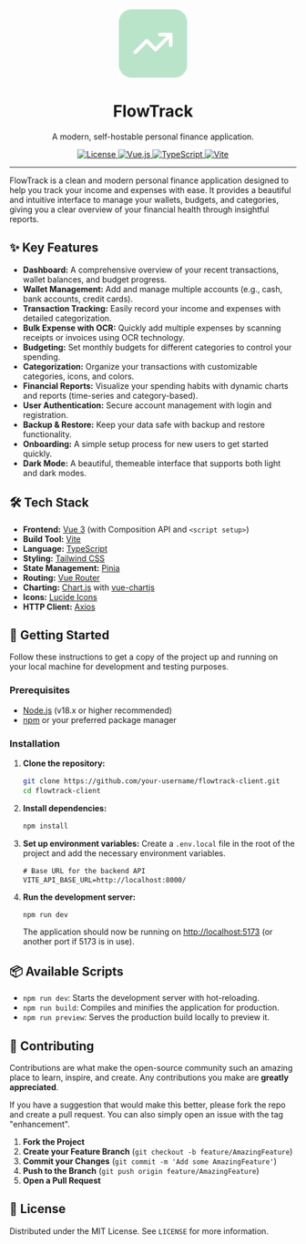 <div align="center">
  <img src="public/favicon.svg" alt="FlowTrack Logo" width="120" />
  <h1>FlowTrack</h1>
  <p>A modern, self-hostable personal finance application.</p>
  <p>
    <a href="#">
      <img alt="License" src="https://img.shields.io/badge/license-MIT-blue.svg"/>
    </a>
    <a href="#">
      <img alt="Vue.js" src="https://img.shields.io/badge/vue.js-3.x-brightgreen.svg"/>
    </a>
    <a href="#">
      <img alt="TypeScript" src="https://img.shields.io/badge/typescript-5.x-blue.svg"/>
    </a>
    <a href="#">
      <img alt="Vite" src="https://img.shields.io/badge/vite-5.x-purple.svg"/>
    </a>
  </p>
</div>

---

FlowTrack is a clean and modern personal finance application designed to help you track your income and expenses with ease. It provides a beautiful and intuitive interface to manage your wallets, budgets, and categories, giving you a clear overview of your financial health through insightful reports.

## ✨ Key Features

- **Dashboard:** A comprehensive overview of your recent transactions, wallet balances, and budget progress.
- **Wallet Management:** Add and manage multiple accounts (e.g., cash, bank accounts, credit cards).
- **Transaction Tracking:** Easily record your income and expenses with detailed categorization.
- **Bulk Expense with OCR:** Quickly add multiple expenses by scanning receipts or invoices using OCR technology.
- **Budgeting:** Set monthly budgets for different categories to control your spending.
- **Categorization:** Organize your transactions with customizable categories, icons, and colors.
- **Financial Reports:** Visualize your spending habits with dynamic charts and reports (time-series and category-based).
- **User Authentication:** Secure account management with login and registration.
- **Backup & Restore:** Keep your data safe with backup and restore functionality.
- **Onboarding:** A simple setup process for new users to get started quickly.
- **Dark Mode:** A beautiful, themeable interface that supports both light and dark modes.

## 🛠️ Tech Stack

- **Frontend:** [Vue 3](https://vuejs.org/) (with Composition API and `<script setup>`)
- **Build Tool:** [Vite](https://vitejs.dev/)
- **Language:** [TypeScript](https://www.typescriptlang.org/)
- **Styling:** [Tailwind CSS](https://tailwindcss.com/)
- **State Management:** [Pinia](https://pinia.vuejs.org/)
- **Routing:** [Vue Router](https://router.vuejs.org/)
- **Charting:** [Chart.js](https://www.chartjs.org/) with [vue-chartjs](https://vue-chartjs.org/)
- **Icons:** [Lucide Icons](https://lucide.dev/)
- **HTTP Client:** [Axios](https://axios-http.com/)

## 🚀 Getting Started

Follow these instructions to get a copy of the project up and running on your local machine for development and testing purposes.

### Prerequisites

- [Node.js](https://nodejs.org/) (v18.x or higher recommended)
- [npm](https://www.npmjs.com/) or your preferred package manager

### Installation

1.  **Clone the repository:**
    ```bash
    git clone https://github.com/your-username/flowtrack-client.git
    cd flowtrack-client
    ```

2.  **Install dependencies:**
    ```bash
    npm install
    ```

3.  **Set up environment variables:**
    Create a `.env.local` file in the root of the project and add the necessary environment variables.
    ```env
    # Base URL for the backend API
    VITE_API_BASE_URL=http://localhost:8000/
    ```

4.  **Run the development server:**
    ```bash
    npm run dev
    ```
    The application should now be running on [http://localhost:5173](http://localhost:5173) (or another port if 5173 is in use).

## 📦 Available Scripts

- `npm run dev`: Starts the development server with hot-reloading.
- `npm run build`: Compiles and minifies the application for production.
- `npm run preview`: Serves the production build locally to preview it.

## 🤝 Contributing

Contributions are what make the open-source community such an amazing place to learn, inspire, and create. Any contributions you make are **greatly appreciated**.

If you have a suggestion that would make this better, please fork the repo and create a pull request. You can also simply open an issue with the tag "enhancement".

1.  **Fork the Project**
2.  **Create your Feature Branch** (`git checkout -b feature/AmazingFeature`)
3.  **Commit your Changes** (`git commit -m 'Add some AmazingFeature'`)
4.  **Push to the Branch** (`git push origin feature/AmazingFeature`)
5.  **Open a Pull Request**

## 📄 License

Distributed under the MIT License. See `LICENSE` for more information.